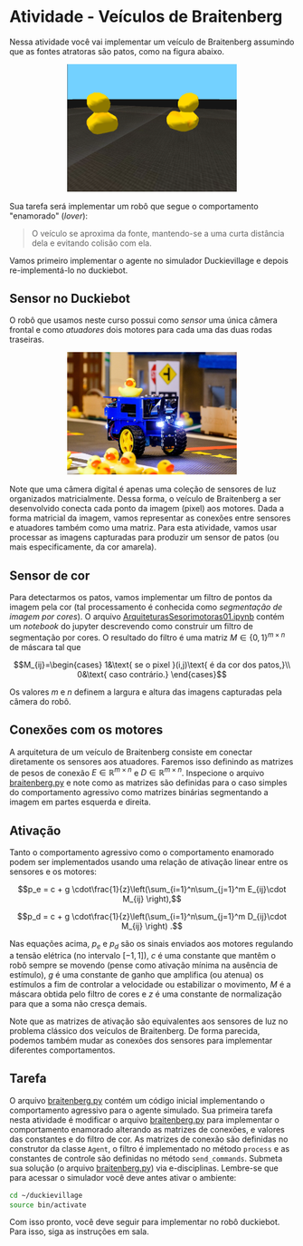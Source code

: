 # Atividade - Veículos de Braitenberg

Nessa atividade você vai implementar um veículo de Braitenberg  assumindo que as fontes atratoras são patos, como na figura abaixo.

<figure>
  <div style="text-align: center">
  <img src="img/sim3.png" alt="Patos!" width="300">
  </div>
</figure>

Sua tarefa será implementar um robô que segue o comportamento "enamorado" (_lover_):

> O veículo se aproxima da fonte, mantendo-se a uma curta
> distância dela e evitando colisão com ela.

Vamos primeiro implementar o agente no simulador Duckievillage e depois re-implementá-lo no duckiebot.

## Sensor no Duckiebot

O robô que usamos neste curso possui como *sensor* uma única câmera frontal e como *atuadores* dois
motores para cada uma das duas rodas traseiras.

<figure>
  <div style="text-align: center">
  <img src="img/duckiebot.jpg" alt="Duckiebot" width="300">
  </div>
</figure>

Note que uma câmera digital é apenas uma coleção de sensores de luz organizados matricialmente.
Dessa forma, o veículo de Braitenberg a ser desenvolvido conecta cada ponto da imagem (pixel) aos motores.
Dada a forma matricial da imagem, vamos representar as conexões entre sensores e atuadores também como uma matriz.
Para esta atividade, vamos usar processar as imagens capturadas para produzir um sensor de patos 
(ou mais especificamente, da cor amarela).

## Sensor de cor

Para detectarmos os patos, vamos implementar um filtro de pontos da imagem pela cor (tal processamento é conhecida como _segmentação de imagem por cores_). O arquivo [ArquiteturasSesorimotoras01.ipynb](./ArquiteturasSesorimotoras01.ipynb) contém um _notebook_ do jupyter descrevendo como construir um filtro de segmentação por cores.
O resultado do filtro é uma matriz $`M\in\{0,1\}^{m\times n}`$ de máscara tal que
```math
M_{ij}=\begin{cases}
  1&\text{ se o pixel }(i,j)\text{ é da cor dos patos,}\\
  0&\text{ caso contrário.}
\end{cases}
```
Os valores $`m`$ e $`n`$ definem a largura e altura das imagens capturadas pela câmera do robô.

## Conexões com os motores

A arquitetura de um veículo de Braitenberg consiste em conectar diretamente os sensores aos atuadores.
Faremos isso definindo as matrizes de pesos de conexão $`E\in\mathbb{R}^{m \times n}`$ e $`D \in \mathbb{R}^{m \times n}`$.
Inspecione o arquivo [braitenberg.py](./braitenberg.py) e note como as matrizes são definidas para o caso simples do comportamento agressivo como matrizes binárias segmentando a imagem em partes esquerda e direita.

## Ativação

Tanto o comportamento agressivo como o comportamento enamorado podem ser implementados usando uma relação de ativação linear entre os sensores e os motores:

```math
p_e = c + g \cdot\frac{1}{z}\left(\sum_{i=1}^n\sum_{j=1}^m E_{ij}\cdot M_{ij} \right),
```
```math
p_d = c + g \cdot\frac{1}{z}\left(\sum_{i=1}^n\sum_{j=1}^m D_{ij}\cdot M_{ij} \right) .
```

Nas equações acima, $`p_e`$ e $`p_d`$ são os sinais enviados aos motores regulando a tensão elétrica (no intervalo $`[-1,1]`$), $`c`$ é uma constante que mantêm o robô sempre se movendo (pense como ativação mínima na ausência de estímulo), $`g`$ é uma constante de ganho que amplifica (ou atenua) os estímulos a fim de controlar a velocidade ou estabilizar o movimento, $`M`$ é a máscara obtida pelo filtro de cores e $`z`$ é uma constante de normalização para que a soma não cresça demais.

Note que as matrizes de ativação são equivalentes aos sensores de luz no problema clássico dos
veículos de Braitenberg. De forma parecida, podemos também mudar as conexões dos sensores para
implementar diferentes comportamentos.

## Tarefa

O arquivo [braitenberg.py](./braitenberg.py) contém um código inicial implementando o comportamento agressivo para o agente simulado. 
Sua primeira tarefa nesta atividade é modificar o arquivo [braitenberg.py](./braitenberg.py) para implementar o comportamento enamorado alterando as matrizes de conexões, e valores das constantes e do filtro de cor. As matrizes de conexão são definidas no construtor da classe `Agent`, o filtro é implementado no método `process` e as constantes de controle são definidas no método `send_commands`.
Submeta sua solução (o arquivo [braitenberg.py](./braitenberg.py)) via e-disciplinas. Lembre-se que para acessar o simulador você deve antes ativar o ambiente:

```bash
cd ~/duckievillage
source bin/activate 
```

Com isso pronto, você deve seguir para implementar no robô duckiebot. Para isso, siga as instruções em sala. 


